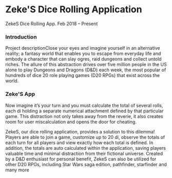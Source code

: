 # Zeke'S Dice Rolling Application
ZekeS Dice Rolling App.
Feb 2018 – Present
### Introduction
Project descriptionClose your eyes and imagine yourself in an alternative reality; a fantasy world that enables you to escape from everyday life and embody a character that can slay ogres, raid dungeons and collect untold riches. The allure of this abstraction drives over five million people in the US alone to play Dungeons and Dragons (D&D) each week, the most popular of hundreds of dice 20 role playing games (D20 RPGs) that exist across the world. 
### Zeke'S App 
Now imagine it’s your turn and you must calculate the total of several rolls, each di holding a separate numerical attachment defined by that particular game. This distraction not only takes away from the reverie, it also creates room for user miscalculation and opens the door for cheating. 

ZekeS, our dice rolling application, provides a solution to this dilemma! Players are able to join a game, customize up to 20 di, observe the totals of each turn for all players and view exactly how each total is defined. In addition, the totals are auto calculated within the application, saving players valuable time and minimal distraction from their fictional universe. Created by a D&D enthusiast for personal benefit, ZekeS can also be utilized for other D20 RPGs, including Star Wars saga edition, pathfinder, starfinder and many more
